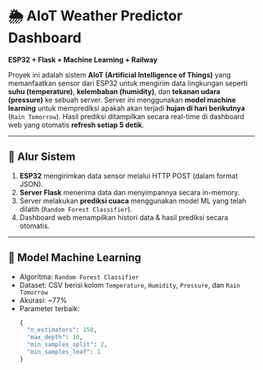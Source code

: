 # 🌦️ AIoT Weather Predictor Dashboard

**ESP32 + Flask + Machine Learning + Railway**

Proyek ini adalah sistem **AIoT (Artificial Intelligence of Things)** yang memanfaatkan sensor dari ESP32 untuk mengirim data lingkungan seperti **suhu (temperature)**, **kelembaban (humidity)**, dan **tekanan udara (pressure)** ke sebuah server. Server ini menggunakan **model machine learning** untuk memprediksi apakah akan terjadi **hujan di hari berikutnya** (`Rain Tomorrow`). Hasil prediksi ditampilkan secara real-time di dashboard web yang otomatis **refresh setiap 5 detik**.

---

## 📡 Alur Sistem

1. **ESP32** mengirimkan data sensor melalui HTTP POST (dalam format JSON).
2. **Server Flask** menerima data dan menyimpannya secara in-memory.
3. Server melakukan **prediksi cuaca** menggunakan model ML yang telah dilatih (`Random Forest Classifier`).
4. Dashboard web menampilkan histori data & hasil prediksi secara otomatis.

---

## 🧠 Model Machine Learning

- Algoritma: `Random Forest Classifier`
- Dataset: CSV berisi kolom `Temperature`, `Humidity`, `Pressure`, dan `Rain Tomorrow`
- Akurasi: ~77%
- Parameter terbaik:
  ```python
  {
    "n_estimators": 150,
    "max_depth": 10,
    "min_samples_split": 2,
    "min_samples_leaf": 1
  }
